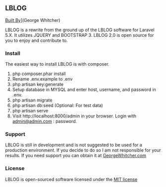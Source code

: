 ## LBLOG

[Built By](https://georgewhitcher.com)](George Whitcher)

LBLOG is a rewrite from the ground up of the LBLOG software for Laravel 5.X.  It utilizes JQUERY and BOOTSTRAP 3.  LBLOG 2.0 is open source for you to enjoy and contribute to.

### Install

The easiest way to install LBLOG is with composer.

1. php composer.phar install
2. Rename .env.example to .env
3. php artisan key:generate
4. Setup database in MYSQL and enter host, username, and password in .env.
5. php artisan migrate
6. php artisan db:seed (Optional: For test data)
7. php artisan serve
8. Visit http://localhost:8000/admin in your browser.  Login with admin@admin.com : password.

### Support

LBLOG is still in development and is not suggested to be used for a production environment.  If you decide to do so I am not responsible for your results.  If you need support you can obtain it at [GeorgeWhitcher.com](http://georgewhitcher.com)

### License

LBLOG is open-sourced software licensed under the [MIT license](http://opensource.org/licenses/MIT)

